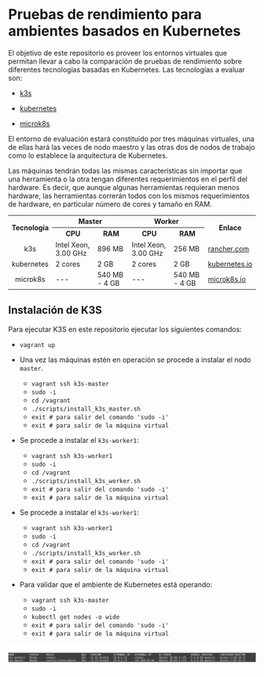 # Pruebas de rendimiento para ambientes basados en Kubernetes

El objetivo de este repositorio es proveer los entornos virtuales que permitan llevar a cabo la comparación de pruebas de rendimiento sobre diferentes tecnologías basadas en Kubernetes. 
Las tecnologías a evaluar son:

* [k3s](https://k3s.io/)

* [kubernetes](https://kubernetes.io/)

* [microk8s](https://microk8s.io/)

El entorno de evaluación estará constituido por tres máquinas virtuales, una de ellas hará las veces de nodo maestro y las otras dos de nodos de trabajo como lo establece la arquitectura de Kubernetes.

Las máquinas tendrán todas las mismas características sin importar que una herramienta o la otra tengan diferentes requerimientos en el perfil del hardware. 
Es decir, que aunque algunas herramientas requieran menos hardware, las herramientas correrán todos con los mismos requerimientos de hardware, en particular número de cores y tamaño en RAM.

<table>
  <tr>
    <th rowspan="2"> Tecnología </th>
    <th colspan="2"> Master </th>
    <th colspan="2"> Worker </th>
    <th rowspan="2"> Enlace </th>
  </tr>
  <tr>
    <th> CPU </th>
    <th> RAM </th>
    <th> CPU </th>
    <th> RAM </th>
  </tr>
  <tr> <!-- k3s -->
    <td align=center> 
      k3s
    </td>
    <td> <!-- CPU master -->
      Intel Xeon, 3.00 GHz
    </td>
    <td> <!-- RAM master -->
      896 MB
    </td>
    <td> <!-- CPU worker -->
      Intel Xeon, 3.00 GHz
    </td>
    <td> <!-- RAM worker -->
      256 MB
    </td>
    <td>
      <a href="https://rancher.com/docs/k3s/latest/en/installation/installation-requirements/resource-profiling/"> rancher.com </a>
    </td>
  </tr>
  <tr> <!-- kuberentes -->
    <td align=center> 
      kubernetes
    </td>
    <td> <!-- CPU master -->
      2 cores
    </td>
    <td> <!-- RAM master -->
      2 GB
    </td>
    <td> <!-- CPU worker -->
      2 cores
    </td>
    <td> <!-- RAM worker -->
      2 GB
    </td>
    <td>
      <a href="https://kubernetes.io/docs/setup/production-environment/tools/kubeadm/install-kubeadm/"> kubernetes.io </a>
    </td>
  </tr>
  <tr> <!-- microk8s -->
    <td align=center> 
      microk8s
    </td>
    <td> <!-- CPU master -->
      ---
    </td>
    <td> <!-- RAM master -->
      540 MB - 4 GB
    </td>
    <td> <!-- CPU worker -->
      ---
    </td>
    <td> <!-- RAM worker -->
      540 MB - 4 GB
    </td>
    <td>
      <a href="https://microk8s.io/docs/getting-started"> microk8s.io </a>
    </td>
  </tr>

</table>

## Instalación de K3S

Para ejecutar K3S en este repositorio ejecutar los siguientes comandos:

* `vagrant up`

* Una vez las máquinas estén en operación se procede a instalar el nodo `master`.
  
  * `vagrant ssh k3s-master`
  * `sudo -i`
  * `cd /vagrant`
  * `./scripts/install_k3s_master.sh`
  * `exit # para salir del comando 'sudo -i'`
  * `exit # para salir de la máquina virtual`

* Se procede a instalar el `k3s-worker1`:

  * `vagrant ssh k3s-worker1`
  * `sudo -i`
  * `cd /vagrant`
  * `./scripts/install_k3s_worker.sh`
  * `exit # para salir del comando 'sudo -i'`
  * `exit # para salir de la máquina virtual`

* Se procede a instalar el `k3s-worker1`:

  * `vagrant ssh k3s-worker1`
  * `sudo -i`
  * `cd /vagrant`
  * `./scripts/install_k3s_worker.sh`
  * `exit # para salir del comando 'sudo -i'`
  * `exit # para salir de la máquina virtual`

* Para validar que el ambiente de Kubernetes está operando:

  * `vagrant ssh k3s-master`
  * `sudo -i`
  * `kubectl get nodes -o wide`
  * `exit # para salir del comando 'sudo -i'`
  * `exit # para salir de la máquina virtual`
<img src="figures/k3s-get-nodes-output.svg" style="width: 85vw">
